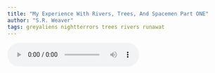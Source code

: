 ```yaml
---
title: "My Experience With Rivers, Trees, And Spacemen Part ONE"
author: "S.R. Weaver"
tags: greyaliens nightterrors trees rivers runawat
---
```

<audio controls>
  <source src="https://lwflouisa.github.io/UploadedFairyRadio/Audio/FrancoJapaneseCultureAsAFormOfSoftPower.mp4" type="audio/mpeg">
Your browser does not support the audio element.
</audio> 
